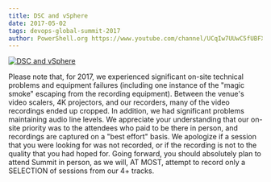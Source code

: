```yaml
---
title: DSC and vSphere
date: 2017-05-02
tags: devops-global-summit-2017
author: PowerShell.org https://www.youtube.com/channel/UCqIw7UUwC5fUBFXYX68aMrQ
---
```


[![DSC and vSphere](https://i4.ytimg.com/vi/cOnI3EulCFk/hqdefault.jpg "DSC and vSphere")](https://www.youtube.com/watch?v=cOnI3EulCFk)

Please note that, for 2017, we experienced significant on-site technical problems and equipment failures (including one instance of the "magic smoke" escaping from the recording equipment). Between the venue's video scalers, 4K projectors, and our recorders, many of the video recordings ended up cropped. In addition, we had significant problems maintaining audio line levels. We appreciate your understanding that our on-site priority was to the attendees who paid to be there in person, and recordings are captured on a "best effort" basis. We apologize if a session that you were looking for was not recorded, or if the recording is not to the quality that you had hoped for. Going forward, you should absolutely plan to attend Summit in person, as we will, AT MOST, attempt to record only a SELECTION of sessions from our 4+ tracks.
